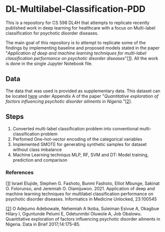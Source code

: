 # DL-Multilabel-Classification-PDD
This is a repository for CS 598 DL4H that attempts to replicate recently published work in deep learning for healthcare with a focus on Multi-label classification for psychotic disorder diseases.

The main goal of this repository is to attempt to replicate some of the findings by implementing baseline and proposed models stated in the paper "*Application of deep and machine learning techniques for multi-label classification performance on psychotic disorder diseases*"[[1](https://www.sciencedirect.com/science/article/pii/S2352914821000356)]. All the work is done in the single Jupyter Notebook file.

## Data
The data that was used is provided as supplementary data. This dataset can be located [here](https://www.sciencedirect.com/science/article/pii/S2352340917303487) under Appendix A of the paper "*Quantitative exploration of factors influencing psychotic disorder ailments in Nigeria.*"[[2](https://www.sciencedirect.com/science/article/pii/S2352340917303487)].

## Steps
1. Converted multi-label classification problem into conventional multi-classification problem
2. Perfomed One-hot-vector encoding of the categorical variables
3. Implemented SMOTE for generating synthetic samples for dataset without class imbalance
4. Machine Learning techniqus MLP, RF, SVM and DT: Model training, prediction and comparison

### References
[[1](https://www.sciencedirect.com/science/article/pii/S2352914821000356)] Israel Elujide, Stephen G. Fashoto, Bunmi Fashoto, Elliot Mbunge, Sakinat O. Folorunso, and Jeremiah O. Olamijuwon. 2021. Application of deep and machine learning techniques for multilabel classification performance on psychotic disorder diseases. Informatics in Medicine Unlocked, 23:100545

[[2](https://www.sciencedirect.com/science/article/pii/S2352340917303487)] O Adejumo Adebowale, Nehemiah A Ikoba, Suleiman Esivue A, Okagbue Hilary I, Oguntunde Pelumi E, Odetunmibi Oluwole A, Job Obalowu. Quantitative exploration of factors influencing psychotic disorder ailments in Nigeria. Data in Brief 2017;14:175–85. 
